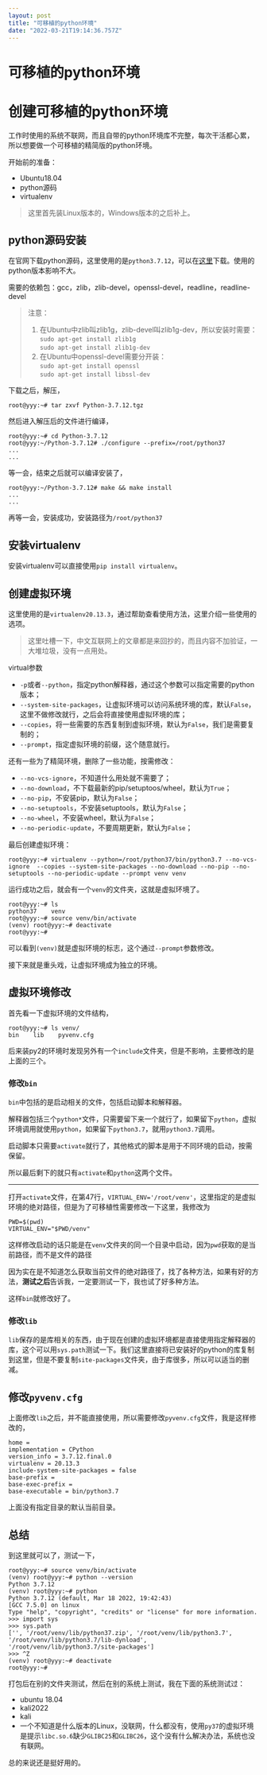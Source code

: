 ```yaml
---
layout: post
title: "可移植的python环境"
date: "2022-03-21T19:14:36.757Z"
---
```

可移植的python环境
============

创建可移植的python环境
==============

工作时使用的系统不联网，而且自带的python环境库不完整，每次干活都心累，所以想要做一个可移植的精简版的python环境。

开始前的准备：

*   Ubuntu18.04
*   python源码
*   virtualenv

> 这里首先装Linux版本的，Windows版本的之后补上。

python源码安装
----------

在官网下载python源码，这里使用的是`python3.7.12`，可以在[这里](https://www.python.org/ftp/python/3.7.12/Python-3.7.12.tgz)下载。使用的python版本影响不大。

需要的依赖包：gcc，zlib，zlib-devel，openssl-devel，readline，readline-devel

> 注意：
> 
> 1.  在Ubuntu中zlib叫zlib1g，zlib-devel叫zlib1g-dev，所以安装时需要：  
>     `sudo apt-get install zlib1g`  
>     `sudo apt-get install zlib1g-dev`
> 2.  在Ubuntu中openssl-devel需要分开装：  
>     `sudo apt-get install openssl`  
>     `sudo apt-get install libssl-dev`

下载之后，解压，

    root@yyy:~# tar zxvf Python-3.7.12.tgz
    

然后进入解压后的文件进行编译，

    root@yyy:~# cd Python-3.7.12
    root@yyy:~/Python-3.7.12# ./configure --prefix=/root/python37
    ...
    ...
    

等一会，结束之后就可以编译安装了，

    root@yyy:~/Python-3.7.12# make && make install
    ...
    ...
    

再等一会，安装成功，安装路径为`/root/python37`

安装virtualenv
------------

安装virtualenv可以直接使用`pip install virtualenv`。

创建虚拟环境
------

这里使用的是`virtualenv20.13.3`，通过帮助查看使用方法，这里介绍一些使用的选项。

> 这里吐槽一下，中文互联网上的文章都是来回抄的，而且内容不加验证，一大堆垃圾，没有一点用处。

virtual参数

*   `-p`或者`--python`，指定python解释器，通过这个参数可以指定需要的python版本；
*   `--system-site-packages`，让虚拟环境可以访问系统环境的库，默认`False`，这里不做修改就行，之后会将直接使用虚拟环境的库；
*   `--copies`，将一些需要的东西复制到虚拟环境，默认为`False`，我们是需要复制的；
*   `--prompt`，指定虚拟环境的前缀，这个随意就行。

还有一些为了精简环境，删除了一些功能，按需修改：

*   `--no-vcs-ignore`，不知道什么用处就不需要了；
*   `--no-download`，不下载最新的pip/setuptoos/wheel，默认为`True`；
*   `--no-pip`，不安装pip，默认为`False`；
*   `--no-setuptools`，不安装setuptools，默认为`False`；
*   `--no-wheel`，不安装wheel，默认为`False`；
*   `--no-periodic-update`，不要周期更新，默认为`False`；

最后创建虚拟环境：

    root@yyy:~# virtualenv --python=/root/python37/bin/python3.7 --no-vcs-ignore  --copies --system-site-packages --no-download --no-pip --no-setuptools --no-periodic-update --prompt venv venv
    

运行成功之后，就会有一个`venv`的文件夹，这就是虚拟环境了。

    root@yyy:~# ls
    python37    venv
    root@yyy:~# source venv/bin/activate
    (venv) root@yyy:~# deactivate
    root@yyy:~# 
    

可以看到`(venv)`就是虚拟环境的标志，这个通过`--prompt`参数修改。

接下来就是重头戏，让虚拟环境成为独立的环境。

虚拟环境修改
------

首先看一下虚拟环境的文件结构，

    root@yyy:~# ls venv/
    bin    lib    pyvenv.cfg
    

后来装py2的环境时发现另外有一个`include`文件夹，但是不影响，主要修改的是上面的三个。

### 修改`bin`

`bin`中包括的是启动相关的文件，包括启动脚本和解释器。

解释器包括三个`python*`文件，只需要留下来一个就行了，如果留下`python`，虚拟环境调用就使用`python`，如果留下`python3.7`，就用`python3.7`调用。

启动脚本只需要`activate`就行了，其他格式的脚本是用于不同环境的启动，按需保留。

所以最后剩下的就只有`activate`和`python`这两个文件。

* * *

打开`activate`文件，在第47行，`VIRTUAL_ENV='/root/venv'`，这里指定的是虚拟环境的绝对路径，但是为了可移植性需要修改一下这里，我修改为

    PWD=$(pwd)
    VIRTUAL_ENV="$PWD/venv"
    

这样修改启动的话只能是在`venv`文件夹的同一个目录中启动，因为`pwd`获取的是当前路径，而不是文件的路径

因为实在是不知道怎么获取当前文件的绝对路径了，找了各种方法，如果有好的方法，**测试之后**告诉我，一定要测试一下，我也试了好多种方法。

这样`bin`就修改好了。

### 修改`lib`

`lib`保存的是库相关的东西，由于现在创建的虚拟环境都是直接使用指定解释器的库，这个可以用`sys.path`测试一下。我们这里直接将已安装好的python的库复制到这里，但是不要复制`site-packages`文件夹，由于库很多，所以可以适当的删减。

修改`pyvenv.cfg`
--------------

上面修改`lib`之后，并不能直接使用，所以需要修改`pyvenv.cfg`文件，我是这样修改的，

    home = 
    implementation = CPython
    version_info = 3.7.12.final.0
    virtualenv = 20.13.3
    include-system-site-packages = false
    base-prefix = 
    base-exec-prefix = 
    base-executable = bin/python3.7
    

上面没有指定目录的默认当前目录。

总结
--

到这里就可以了，测试一下，

    root@yyy:~# source venv/bin/activate
    (venv) root@yyy:~# python --version
    Python 3.7.12
    (venv) root@yyy:~# python
    Python 3.7.12 (default, Mar 18 2022, 19:42:43)
    [GCC 7.5.0] on linux
    Type "help", "copyright", "credits" or "license" for more information.
    >>> import sys
    >>> sys.path
    ['', '/root/venv/lib/python37.zip', '/root/venv/lib/python3.7', '/root/venv/lib/python3.7/lib-dynload', '/root/venv/lib/python3.7/site-packages']
    >>> ^Z
    (venv) root@yyy:~# deactivate
    root@yyy:~# 
    

打包后在别的文件夹测试，然后在别的系统上测试，我在下面的系统测试过：

*   ubuntu 18.04
*   kali2022
*   kali
*   一个不知道是什么版本的Linux，没联网，什么都没有，使用`py37`的虚拟环境是提示`libc.so.6`缺少`GLIBC25`和`GLIBC26`，这个没有什么解决办法，系统也没有联网。

总的来说还是挺好用的。